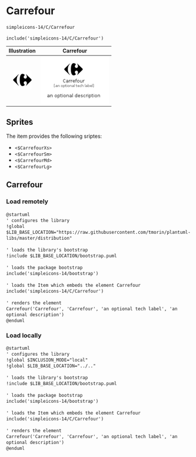 # Carrefour


```text
simpleicons-14/C/Carrefour
```

```text
include('simpleicons-14/C/Carrefour')
```



| Illustration | Carrefour |
| :---: | :---: |
| ![illustration for Illustration](../../simpleicons-14/C/Carrefour.png) | ![illustration for Carrefour](../../simpleicons-14/C/Carrefour.Local.png) |



## Sprites
The item provides the following sriptes:

- `<$CarrefourXs>`
- `<$CarrefourSm>`
- `<$CarrefourMd>`
- `<$CarrefourLg>`





## Carrefour

### Load remotely
```plantuml
@startuml
' configures the library
!global $LIB_BASE_LOCATION="https://raw.githubusercontent.com/tmorin/plantuml-libs/master/distribution"

' loads the library's bootstrap
!include $LIB_BASE_LOCATION/bootstrap.puml

' loads the package bootstrap
include('simpleicons-14/bootstrap')

' loads the Item which embeds the element Carrefour
include('simpleicons-14/C/Carrefour')

' renders the element
Carrefour('Carrefour', 'Carrefour', 'an optional tech label', 'an optional description')
@enduml
```

### Load locally
```plantuml
@startuml
' configures the library
!global $INCLUSION_MODE="local"
!global $LIB_BASE_LOCATION="../.."

' loads the library's bootstrap
!include $LIB_BASE_LOCATION/bootstrap.puml

' loads the package bootstrap
include('simpleicons-14/bootstrap')

' loads the Item which embeds the element Carrefour
include('simpleicons-14/C/Carrefour')

' renders the element
Carrefour('Carrefour', 'Carrefour', 'an optional tech label', 'an optional description')
@enduml
```

